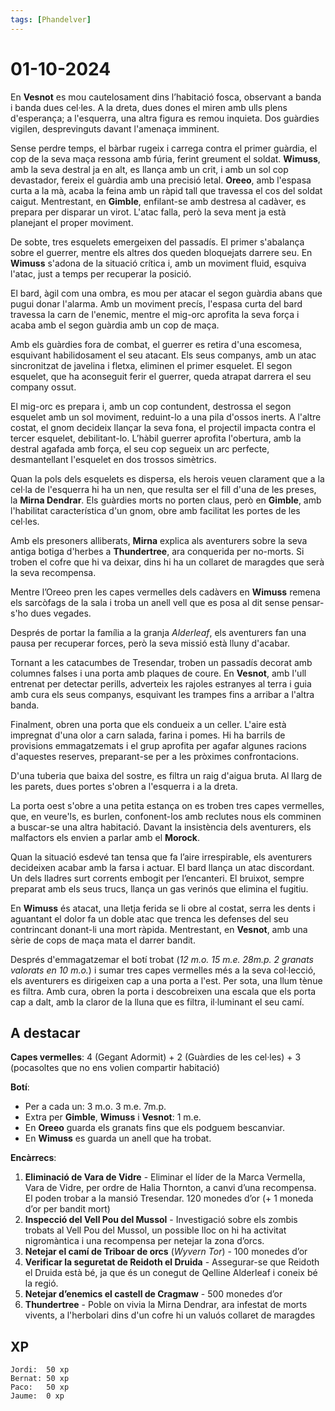 ```yaml
---
tags: [Phandelver]
---
```


# 01-10-2024

En **Vesnot** es mou cautelosament dins l’habitació fosca, observant a banda i banda dues cel·les. A la dreta, dues dones el miren amb ulls plens d'esperança; a l'esquerra, una altra figura es remou inquieta. Dos guàrdies vigilen, desprevinguts davant l'amenaça imminent.

Sense perdre temps, el bàrbar rugeix i carrega contra el primer guàrdia, el cop de la seva maça ressona amb fúria, ferint greument el soldat. **Wimuss**, amb la seva destral ja en alt, es llança amb un crit, i amb un sol cop devastador, fereix el guàrdia amb una precisió letal. **Oreeo**, amb l'espasa curta a la mà, acaba la feina amb un ràpid tall que travessa el cos del soldat caigut. Mentrestant, en **Gimble**, enfilant-se amb destresa al cadàver, es prepara per disparar un virot. L'atac falla, però la seva ment ja està planejant el proper moviment.

De sobte, tres esquelets emergeixen del passadís. El primer s'abalança sobre el guerrer, mentre els altres dos queden bloquejats darrere seu. En **Wimuss** s'adona de la situació crítica i, amb un moviment fluid, esquiva l'atac, just a temps per recuperar la posició.

El bard, àgil com una ombra, es mou per atacar el segon guàrdia abans que pugui donar l'alarma. Amb un moviment precís, l'espasa curta del bard travessa la carn de l'enemic, mentre el mig-orc aprofita la seva força i acaba amb el segon guàrdia amb un cop de maça.

Amb els guàrdies fora de combat, el guerrer es retira d'una escomesa, esquivant habilidosament el seu atacant. Els seus companys, amb un atac sincronitzat de javelina i fletxa, eliminen el primer esquelet. El segon esquelet, que ha aconseguit ferir el guerrer, queda atrapat darrera el seu company ossut. 

El mig-orc es prepara i, amb un cop contundent, destrossa el segon esquelet amb un sol moviment, reduint-lo a una pila d'ossos inerts. A l'altre costat, el gnom decideix llançar la seva fona, el projectil impacta contra el tercer esquelet, debilitant-lo. L’hàbil guerrer aprofita l'obertura, amb la destral agafada amb força, el seu cop segueix un arc perfecte, desmantellant l'esquelet en dos trossos simètrics.

Quan la pols dels esquelets es dispersa, els herois veuen clarament que a la cel·la de l'esquerra hi ha un nen, que resulta ser el fill d'una de les preses, la **Mirna Dendrar**. Els guàrdies morts no porten claus, però en **Gimble**, amb l'habilitat característica d'un gnom, obre amb facilitat les portes de les cel·les.

Amb els presoners alliberats, **Mirna** explica als aventurers sobre la seva antiga botiga d'herbes a **Thundertree**, ara conquerida per no-morts. Si troben el cofre que hi va deixar, dins hi ha un collaret de maragdes que serà la seva recompensa. 

Mentre l’Oreeo pren les capes vermelles dels cadàvers en **Wimuss** remena els sarcòfags de la sala i troba un anell vell que es posa al dit sense pensar-s'ho dues vegades.

Després de portar la família a la granja *Alderleaf*, els aventurers fan una pausa per recuperar forces, però la seva missió està lluny d'acabar.

Tornant a les catacumbes de Tresendar, troben un passadís decorat amb columnes falses i una porta amb plaques de coure. En **Vesnot**, amb l'ull entrenat per detectar perills, adverteix les rajoles estranyes al terra i guia amb cura els seus companys, esquivant les trampes fins a arribar a l'altra banda.

Finalment, obren una porta que els condueix a un celler. L'aire està impregnat d'una olor a carn salada, farina i pomes. Hi ha barrils de provisions emmagatzemats i el grup aprofita per agafar algunes racions d'aquestes reserves, preparant-se per a les pròximes confrontacions.

D'una tuberia que baixa del sostre, es filtra un raig d'aigua bruta. Al llarg de les parets, dues portes s'obren a l'esquerra i a la dreta.

La porta oest s'obre a una petita estança on es troben tres capes vermelles, que, en veure'ls, es burlen, confonent-los amb reclutes nous els comminen a buscar-se una altra habitació. Davant la insistència dels aventurers, els malfactors els envien a parlar amb el **Morock**.

Quan la situació esdevé tan tensa que fa l’aire irrespirable, els aventurers decideixen acabar amb la farsa i actuar. El bard llança un atac discordant. Un dels lladres surt corrents embogit per l’encanteri. El bruixot, sempre preparat amb els seus trucs, llança un gas verinós que elimina el fugitiu.

En **Wimuss** és atacat, una lletja ferida se li obre al costat, serra les dents i aguantant el dolor fa un doble atac que trenca les defenses del seu contrincant donant-li una mort ràpida. Mentrestant, en **Vesnot**, amb una sèrie de cops de maça mata el darrer bandit.

Després d'emmagatzemar el botí trobat (*12 m.o. 15 m.e. 28m.p. 2 granats valorats en 10 m.o.*) i sumar tres capes vermelles més a la seva col·lecció, els aventurers es dirigeixen cap a una porta a l'est. Per sota, una llum tènue es filtra. Amb cura, obren la porta i descobreixen una escala que els porta cap a dalt, amb la claror de la lluna que es filtra, il·luminant el seu camí.

## A destacar

**Capes vermelles**: 4 (Gegant Adormit) + 2 (Guàrdies de les cel·les) + 3 (pocasoltes que no ens volien compartir habitació)

**Botí**:
- Per a cada un: 3 m.o. 3 m.e. 7m.p.
- Extra per **Gimble**, **Wimuss** i **Vesnot**: 1 m.e.
- En **Oreeo** guarda els granats fins que els podguem bescanviar.
- En **Wimuss** es guarda un anell que ha trobat.

**Encàrrecs**:

1. **Eliminació de Vara de Vidre** \- Eliminar el líder de la Marca Vermella, Vara de Vidre, per ordre de Halia Thornton, a canvi d’una recompensa. El poden trobar a la mansió Tresendar. 120 monedes d’or (+ 1 moneda d’or per bandit mort)  
2. **Inspecció del Vell Pou del Mussol** \- Investigació sobre els zombis trobats al Vell Pou del Mussol, un possible lloc on hi ha activitat nigromàntica i una recompensa per netejar la zona d’orcs.  
3. **Netejar el camí de Triboar de orcs** (*Wyvern Tor*) \- 100 monedes d’or  
4. **Verificar la seguretat de Reidoth el Druida** \- Assegurar-se que Reidoth el Druida està bé, ja que és un conegut de Qelline Alderleaf i coneix bé la regió.  
5. **Netejar d’enemics el castell de Cragmaw** \- 500 monedes d’or
6. **Thundertree** \- Poble on vivia la Mirna Dendrar, ara infestat de morts vivents, a l'herbolari dins d'un cofre hi un valuós collaret de maragdes

## XP

```
Jordi:  50 xp
Bernat: 50 xp
Paco:   50 xp
Jaume:  0 xp
